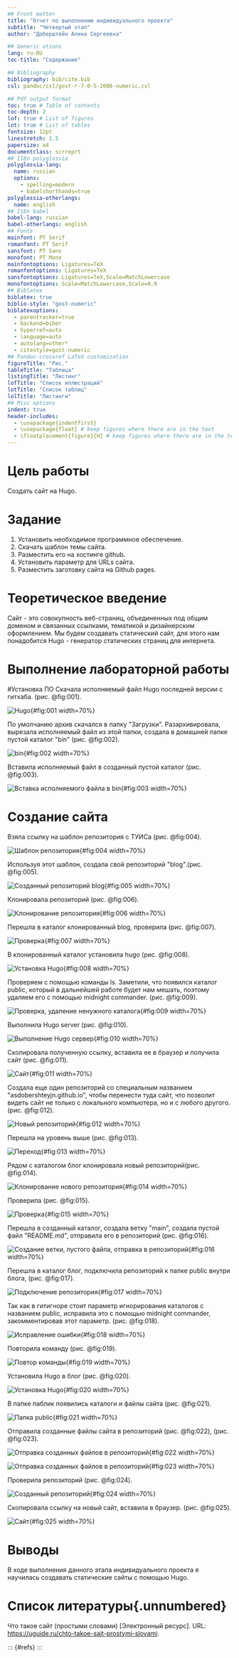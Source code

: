 ```yaml
---
## Front matter
title: "Отчет по выполнению индивидуального проекта"
subtitle: "Четвертый этап"
author: "Доберштейн Алина Сергеевна"

## Generic otions
lang: ru-RU
toc-title: "Содержание"

## Bibliography
bibliography: bib/cite.bib
csl: pandoc/csl/gost-r-7-0-5-2008-numeric.csl

## Pdf output format
toc: true # Table of contents
toc-depth: 2
lof: true # List of figures
lot: true # List of tables
fontsize: 12pt
linestretch: 1.5
papersize: a4
documentclass: scrreprt
## I18n polyglossia
polyglossia-lang:
  name: russian
  options:
	- spelling=modern
	- babelshorthands=true
polyglossia-otherlangs:
  name: english
## I18n babel
babel-lang: russian
babel-otherlangs: english
## Fonts
mainfont: PT Serif
romanfont: PT Serif
sansfont: PT Sans
monofont: PT Mono
mainfontoptions: Ligatures=TeX
romanfontoptions: Ligatures=TeX
sansfontoptions: Ligatures=TeX,Scale=MatchLowercase
monofontoptions: Scale=MatchLowercase,Scale=0.9
## Biblatex
biblatex: true
biblio-style: "gost-numeric"
biblatexoptions:
  - parentracker=true
  - backend=biber
  - hyperref=auto
  - language=auto
  - autolang=other*
  - citestyle=gost-numeric
## Pandoc-crossref LaTeX customization
figureTitle: "Рис."
tableTitle: "Таблица"
listingTitle: "Листинг"
lofTitle: "Список иллюстраций"
lotTitle: "Список таблиц"
lolTitle: "Листинги"
## Misc options
indent: true
header-includes:
  - \usepackage{indentfirst}
  - \usepackage{float} # keep figures where there are in the text
  - \floatplacement{figure}{H} # keep figures where there are in the text
---
```


# Цель работы

Создать сайт на Hugo.

# Задание

1. Установить необходимое программное обеспечение.
2. Скачать шаблон темы сайта.
3. Разместить его на хостинге github.
4. Установить параметр для URLs сайта.
5. Разместить заготовку сайта на Github pages.

# Теоретическое введение

Сайт - это совокупность веб-страниц, объединенных под общим доменом и связанных ссылками, тематикой и дизайнерским оформлением. Мы будем создавать статический сайт, для этого нам понадобится Hugo - генератор статических страниц для интернета.

# Выполнение лабораторной работы

#Установка ПО
Скачала исполняемый файл Hugo последней версии с гитхаба. (рис. @fig:001).

![Hugo](image/1.png){#fig:001 width=70%}

По умолчанию архив скачался в папку "Загрузки". Разархивировала, вырезала исполняемый файл из этой папки, создала в домашней папке пустой каталог "bin" (рис. @fig:002).

![bin](image/2.png){#fig:002 width=70%}

Вставила исполняемый файл в созданный пустой каталог (рис. @fig:003).

![Вставка исполняемого файла в bin](image/3.png){#fig:003 width=70%}

# Создание сайта

Взяла ссылку на шаблон репозитория с ТУИСа (рис. @fig:004).

![Шаблон репозитория](image/4.png){#fig:004 width=70%}

Используя этот шаблон, создала свой репозиторий "blog".(рис. @fig:005).

![Созданный репозиторий blog](image/5.png){#fig:005 width=70%}

Клонировала репозиторий (рис. @fig:006).

![Клонирование репозитория](image/6.png){#fig:006 width=70%}

Перешла в каталог клонированный blog, проверила (рис. @fig:007).

![Проверка](image/7.png){#fig:007 width=70%}

В клонированный каталог установила hugo (рис. @fig:008).

![Установка Hugo](image/8.png){#fig:008 width=70%}

Проверяем с помощью команды ls. Заметили, что появился каталог public, который в дальнейшей работе будет нам мешать, поэтому удаляем его с помощью midnight commander. (рис. @fig:009).

![Проверка, удаление ненужного каталога](image/9.png){#fig:009 width=70%}

Выполнила Hugo server (рис. @fig:010).

![Выполнение Hugo сервер](image/10.png){#fig:010 width=70%}

Скопировала полученную ссылку, вставила ее в браузер и получила сайт (рис. @fig:011).

![Сайт](image/11.png){#fig:011 width=70%}

Создала еще один репозиторий со специальным названием "asdobershteyjn.github.io", чтобы перенести туда сайт, что позволит видеть сайт не только с локального компьютера, но и с любого другого. (рис. @fig:012).

![Новый репозиторий](image/12.png){#fig:012 width=70%}

Перешла на уровень выше (рис. @fig:013).

![Переход](image/13.png){#fig:013 width=70%}

Рядом с каталогом блог клонировала новый репозиторий(рис. @fig:014).

![Клонирование нового репозитория](image/14.png){#fig:014 width=70%}

Проверила (рис. @fig:015).

![Проверка](image/15.png){#fig:015 width=70%}

Перешла в созданный каталог, создала ветку "main", создала пустой файл "README.md", отправила его в репозиторий (рис. @fig:016).

![Создание ветки, пустого файла, отправка в репозиторий](image/16.png){#fig:016 width=70%}

Перешла в каталог блог, подключила репозиторий к папке public внутри блога, (рис. @fig:017).

![Подключение репозитория](image/17.png){#fig:017 width=70%}

Так как в гитигноре стоит параметр игнорирования каталогов с названием public, исправила это с помощью midnight commander, закомментировав этот параметр. (рис. @fig:018).

![Исправление ошибки](image/18.png){#fig:018 width=70%}

Повторила команду (рис. @fig:019).

![Повтор команды](image/19.png){#fig:019 width=70%}

Установила Hugo в блог (рис. @fig:020).

![Установка Hugo](image/20.png){#fig:020 width=70%}

В папке паблик появились каталоги и файлы сайта (рис. @fig:021).

![Папка public](image/21.png){#fig:021 width=70%}

Отправила созданные файлы сайта в репозиторий (рис. @fig:022), (рис. @fig:023).

![Отправка созданных файлов в репозиторий](image/22.png){#fig:022 width=70%}

![Отправка созданных файлов в репозиторий](image/23.png){#fig:023 width=70%}

Проверила репозиторий (рис. @fig:024).

![Созданный репозиторий](image/25.png){#fig:024 width=70%}

Скопировала ссылку на новый сайт, вставила в браузер. (рис. @fig:025).

![Сайт](image/26.png){#fig:025 width=70%}

# Выводы

В ходе выполнения данного этапа индивидуального проекта я научилась создавать статические сайты с помощью Hugo.

# Список литературы{.unnumbered}

Что такое сайт (простыми словами) [Электронный ресурс]. URL: https://uguide.ru/chto-takoe-sajt-prostymi-slovami.

::: {#refs}
:::
